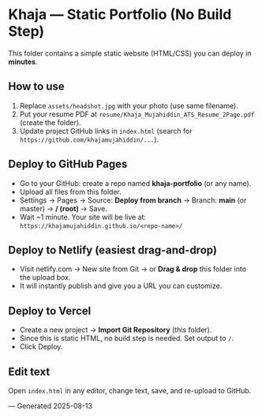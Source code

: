 # Khaja — Static Portfolio (No Build Step)

This folder contains a simple static website (HTML/CSS) you can deploy in **minutes**.

## How to use
1. Replace `assets/headshot.jpg` with your photo (use same filename).
2. Put your resume PDF at `resume/Khaja_Mujahiddin_ATS_Resume_2Page.pdf` (create the folder).
3. Update project GitHub links in `index.html` (search for `https://github.com/khajamujahiddin/...`).

## Deploy to GitHub Pages
- Go to your GitHub: create a repo named **khaja-portfolio** (or any name).
- Upload all files from this folder.
- Settings → Pages → Source: **Deploy from branch** → Branch: **main** (or master) → **/ (root)** → Save.
- Wait ~1 minute. Your site will be live at: `https://khajamujahiddin.github.io/<repo-name>/`

## Deploy to Netlify (easiest drag-and-drop)
- Visit netlify.com → New site from Git → or **Drag & drop** this folder into the upload box.
- It will instantly publish and give you a URL you can customize.

## Deploy to Vercel
- Create a new project → **Import Git Repository** (this folder).
- Since this is static HTML, no build step is needed. Set output to `/`.
- Click Deploy.

## Edit text
Open `index.html` in any editor, change text, save, and re-upload to GitHub.

— Generated 2025-08-13
